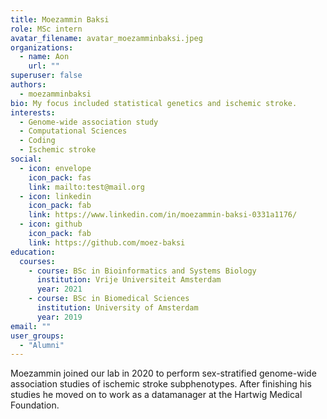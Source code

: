 ```yaml
---
title: Moezammin Baksi
role: MSc intern
avatar_filename: avatar_moezamminbaksi.jpeg
organizations:
  - name: Aon
    url: ""
superuser: false
authors:
  - moezamminbaksi
bio: My focus included statistical genetics and ischemic stroke.
interests:
  - Genome-wide association study
  - Computational Sciences
  - Coding
  - Ischemic stroke
social:
  - icon: envelope
    icon_pack: fas
    link: mailto:test@mail.org
  - icon: linkedin
    icon_pack: fab
    link: https://www.linkedin.com/in/moezammin-baksi-0331a1176/
  - icon: github
    icon_pack: fab
    link: https://github.com/moez-baksi
education:
  courses:
    - course: BSc in Bioinformatics and Systems Biology
      institution: Vrije Universiteit Amsterdam
      year: 2021
    - course: BSc in Biomedical Sciences
      institution: University of Amsterdam
      year: 2019
email: ""
user_groups:
  - "Alumni"
---
```

Moezammin joined our lab in 2020 to perform sex-stratified genome-wide association studies of ischemic stroke subphenotypes. After finishing his studies he moved on to work as a datamanager at the Hartwig Medical Foundation.
